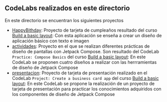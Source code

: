 ## CodeLabs realizados en este directorio ##
En este directorio se encuentran los siguientes proyectos
- [HappyBithday](/CL_2/HappyBirthday): Proyecto de tarjeta de cumpleaños resultado del curso [Build a basic layout](https://developer.android.com/courses/pathways/android-basics-compose-unit-1-pathway-3): Con esta aplicación se enseña a crear un diseño de aplicación básico con texto e imagen
- [actividades](/CL_2/actividades): Proyecto en el que se realizan diferentes prácticas de diseño de pantallas con Jetpack Compose. Son resultado del CodeLab ``Practice: Compose Basics`` del curso [Build a basic layout](https://developer.android.com/courses/pathways/android-basics-compose-unit-1-pathway-3): En este CodeLab se proponen cuatro diseños a realizar con las herrramientas de diseño de Jetpack Compose
- [presentacion](/CL_2/presentacion): Proyecto de tarjeta de presentación realizado en el CodeLab ``Project: Create a business card app`` del curso [Build a basic layout](https://developer.android.com/courses/pathways/android-basics-compose-unit-1-pathway-3): En este CodeLab se propone la realización de un proyecto de tarjeta de presentación para practicar los conocimientos adquiridos con los componentes de diseño de Jetpack Compose

